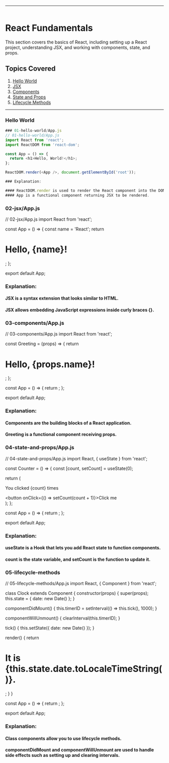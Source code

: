 
---

```## 01-react-fundamentals/README.md
```
# React Fundamentals

This section covers the basics of React, including setting up a React project, understanding JSX, and working with components, state, and props.

## Topics Covered

1. [Hello World](./01-hello-world/App.js)
2. [JSX](./02-jsx/App.js)
3. [Components](./03-components/App.js)
4. [State and Props](./04-state-and-props/App.js)
5. [Lifecycle Methods](./05-lifecycle-methods/App.js)

---

### Hello World

```js
### 01-hello-world/App.js
// 01-hello-world/App.js
import React from 'react';
import ReactDOM from 'react-dom';

const App = () => {
  return <h1>Hello, World!</h1>;
};

ReactDOM.render(<App />, document.getElementById('root'));

### Explanation:

#### ReactDOM.render is used to render the React component into the DOM.
#### App is a functional component returning JSX to be rendered.
```
### 02-jsx/App.js
// 02-jsx/App.js
import React from 'react';

const App = () => {
  const name = 'React';
  return <h1>Hello, {name}!</h1>;
};

export default App;

### Explanation:

#### JSX is a syntax extension that looks similar to HTML.
#### JSX allows embedding JavaScript expressions inside curly braces {}.

### 03-components/App.js
// 03-components/App.js
import React from 'react';

const Greeting = (props) => {
  return <h1>Hello, {props.name}!</h1>;
};

const App = () => {
  return <Greeting name="React" />;
};

export default App;

### Explanation:

#### Components are the building blocks of a React application.
#### Greeting is a functional component receiving props.

### 04-state-and-props/App.js
// 04-state-and-props/App.js
import React, { useState } from 'react';

const Counter = () => {
  const [count, setCount] = useState(0);

  return (
    <div>
      <p>You clicked {count} times</p>
      <button onClick={() => setCount(count + 1)}>Click me</button>
    </div>
  );
};

const App = () => {
  return <Counter />;
};

export default App;

### Explanation:

#### useState is a Hook that lets you add React state to function components.
#### count is the state variable, and setCount is the function to update it.

### 05-lifecycle-methods
// 05-lifecycle-methods/App.js
import React, { Component } from 'react';

class Clock extends Component {
  constructor(props) {
    super(props);
    this.state = { date: new Date() };
  }

  componentDidMount() {
    this.timerID = setInterval(() => this.tick(), 1000);
  }

  componentWillUnmount() {
    clearInterval(this.timerID);
  }

  tick() {
    this.setState({ date: new Date() });
  }

  render() {
    return <h1>It is {this.state.date.toLocaleTimeString()}.</h1>;
  }
}

const App = () => {
  return <Clock />;
};

export default App;

### Explanation:

#### Class components allow you to use lifecycle methods.
#### componentDidMount and componentWillUnmount are used to handle side effects such as setting up and clearing intervals.
